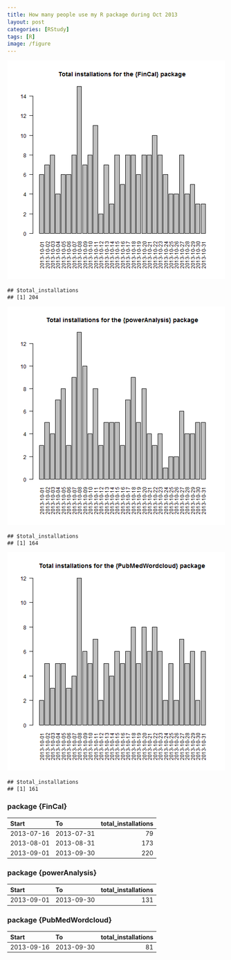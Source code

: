 ```yaml
---
title: How many people use my R package during Oct 2013
layout: post
categories: [RStudy]
tags: [R]
image: /figure
---
```


![plot of chunk unnamed-chunk-3](figure/pkg2013Oct1.png) 

```
## $total_installations
## [1] 204
```


![plot of chunk unnamed-chunk-4](figure/pkg2013Oct2.png) 

```
## $total_installations
## [1] 164
```


![plot of chunk unnamed-chunk-5](figure/pkg2013Oct3.png) 

```
## $total_installations
## [1] 161
```

### package {FinCal} 

| Start          | To           | total_installations |
|:---------------|:-------------|--------------------:|
| 2013-07-16     | 2013-07-31   | 79                  |
| 2013-08-01     | 2013-08-31   | 173                 |  
| 2013-09-01     | 2013-09-30   | 220                 |

### package {powerAnalysis}

| Start          | To           | total_installations |
|:---------------|:-------------|--------------------:|
| 2013-09-01     | 2013-09-30   | 131                 |

### package {PubMedWordcloud}

| Start          | To           | total_installations |
|:---------------|:-------------|--------------------:|
| 2013-09-16     | 2013-09-30   | 81                  |


